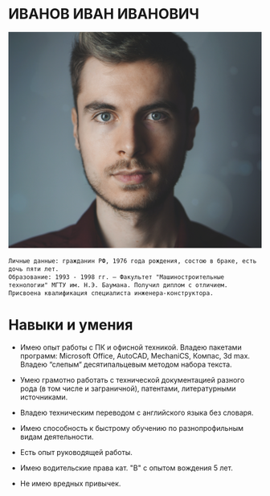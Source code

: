 # ИВАНОВ ИВАН ИВАНОВИЧ

![Моё фото](/img/pict.jpg)

	Личные данные: гражданин РФ, 1976 года рождения, состою в браке, есть дочь пяти лет.
	Образование: 1993 - 1998 гг. – Факультет "Машиностроительные технологии" МГТУ им. Н.Э. Баумана. Получил диплом с отличием. Присвоена квалификация специалиста инженера-конструктора.

# Навыки и умения 
 * Имею опыт работы с ПК и офисной техникой. Владею пакетами программ: Microsoft Office,  AutoCAD, MechaniCS,  Компас, 3d max. Владею “слепым“ десятипальцевым методом набора текста.

 * Умею грамотно работать с технической документацией разного рода (в том числе и заграничной), патентами, литературными источниками.

 * Владею техническим переводом с английского языка без словаря.

 * Имею способность к быстрому обучению по разнопрофильным видам деятельности.

 * Есть опыт руководящей работы.

 * Имею водительские права кат. "В" с опытом вождения 5 лет.

 * Не имею вредных привычек.
